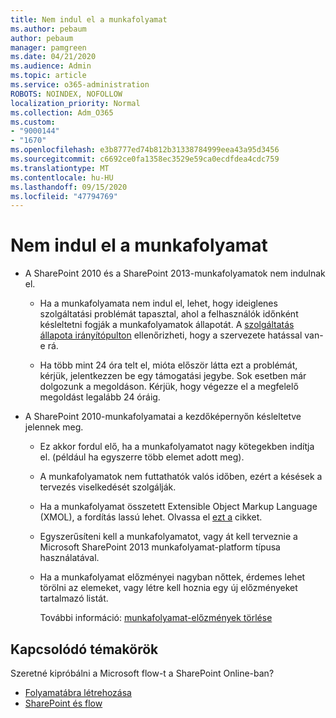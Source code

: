 ```yaml
---
title: Nem indul el a munkafolyamat
ms.author: pebaum
author: pebaum
manager: pamgreen
ms.date: 04/21/2020
ms.audience: Admin
ms.topic: article
ms.service: o365-administration
ROBOTS: NOINDEX, NOFOLLOW
localization_priority: Normal
ms.collection: Adm_O365
ms.custom:
- "9000144"
- "1670"
ms.openlocfilehash: e3b8777ed74b812b31338784999eea43a95d3456
ms.sourcegitcommit: c6692ce0fa1358ec3529e59ca0ecdfdea4cdc759
ms.translationtype: MT
ms.contentlocale: hu-HU
ms.lasthandoff: 09/15/2020
ms.locfileid: "47794769"
---
```

# <a name="workflow-is-not-starting"></a>Nem indul el a munkafolyamat

- A SharePoint 2010 és a SharePoint 2013-munkafolyamatok nem indulnak el.

    - Ha a munkafolyamata nem indul el, lehet, hogy ideiglenes szolgáltatási problémát tapasztal, ahol a felhasználók időnként késleltetni fogják a munkafolyamatok állapotát. A [szolgáltatás állapota irányítópulton](https:/admin.microsoft.com/AdminPortal/Home#/servicehealth) ellenőrizheti, hogy a szervezete hatással van-e rá.

    - Ha több mint 24 óra telt el, mióta először látta ezt a problémát, kérjük, jelentkezzen be egy támogatási jegybe. Sok esetben már dolgozunk a megoldáson. Kérjük, hogy végezze el a megfelelő megoldást legalább 24 óráig.

- A SharePoint 2010-munkafolyamatai a kezdőképernyőn késleltetve jelennek meg.

    - Ez akkor fordul elő, ha a munkafolyamatot nagy kötegekben indítja el. (például ha egyszerre több elemet adott meg).

    - A munkafolyamatok nem futtathatók valós időben, ezért a késések a tervezés viselkedését szolgálják.

   -  Ha a munkafolyamat összetett Extensible Object Markup Language (XMOL), a fordítás lassú lehet. Olvassa el [ezt a](https://support.microsoft.com//kb/3043697) cikket.

    - Egyszerűsíteni kell a munkafolyamatot, vagy át kell terveznie a Microsoft SharePoint 2013 munkafolyamat-platform típusa használatával.

    - Ha a munkafolyamat előzményei nagyban nőttek, érdemes lehet törölni az elemeket, vagy létre kell hoznia egy új előzményeket tartalmazó listát.

        További információ: [munkafolyamat-előzmények törlése](https://blogs.technet.microsoft.com/marj/2015/08/07/sharepoint-2010-workflows-best-practice-purge-workflow-history-list-items/)


## <a name="related-topics"></a>Kapcsolódó témakörök
Szeretné kipróbálni a Microsoft flow-t a SharePoint Online-ban?
- [Folyamatábra létrehozása](https://support.office.com/article/Create-a-flow-for-a-list-or-library-in-SharePoint-Online-or-OneDrive-for-Business-a9c3e03b-0654-46af-a254-20252e580d01) 
- [SharePoint és flow](https://flow.microsoft.com/blog/sharepoint-and-flow/) 


